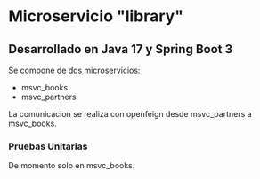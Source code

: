 # Microservicio "library"
## Desarrollado en Java 17 y Spring Boot 3

Se compone de dos microservicios:
- msvc_books
- msvc_partners

La comunicacion se realiza con openfeign desde msvc_partners a msvc_books.

### Pruebas Unitarias
De momento solo en msvc_books.
